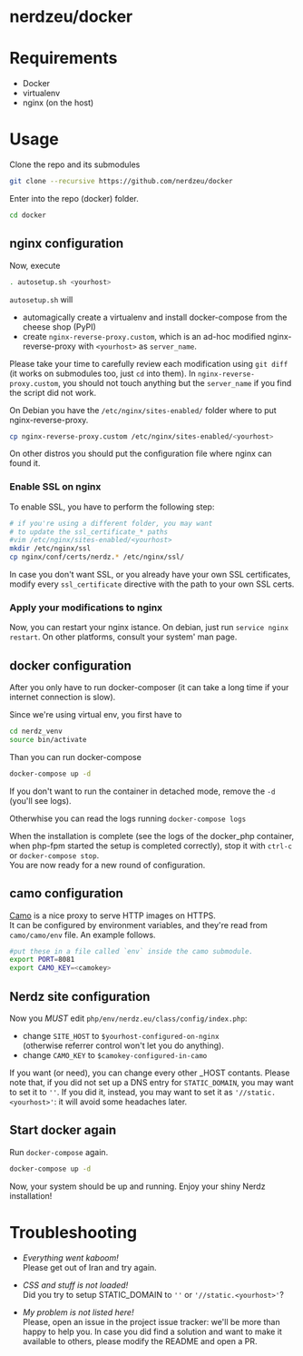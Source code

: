 nerdzeu/docker
==============

# Requirements

- Docker
- virtualenv
- nginx (on the host)

# Usage

 Clone the repo and its submodules

```sh
git clone --recursive https://github.com/nerdzeu/docker
```
Enter into the repo (docker) folder.

```sh
cd docker
```

## nginx configuration

Now, execute

```sh
. autosetup.sh <yourhost>
```

`autosetup.sh` will
* automagically create a virtualenv and install docker-compose from the cheese shop (PyPI)
* create `nginx-reverse-proxy.custom`, which is an ad-hoc modified nginx-reverse-proxy with `<yourhost>` as `server_name`.

Please take your time to carefully review each modification using `git diff` (it works on submodules too, just `cd` into them).
In `nginx-reverse-proxy.custom`, you should not touch anything but the `server_name` if you find the script did not work.

On Debian you have the `/etc/nginx/sites-enabled/` folder where to put nginx-reverse-proxy.

```sh
cp nginx-reverse-proxy.custom /etc/nginx/sites-enabled/<yourhost>
```

On other distros you should put the configuration file where nginx can found it.

### Enable SSL on nginx

To enable SSL, you have to perform the following step:

```sh
# if you're using a different folder, you may want
# to update the ssl_certificate_* paths
#vim /etc/nginx/sites-enabled/<yourhost>
mkdir /etc/nginx/ssl
cp nginx/conf/certs/nerdz.* /etc/nginx/ssl/
```
In case you don't want SSL, or you already have your own SSL certificates, modify
every `ssl_certificate` directive with the path to your own SSL certs.

### Apply your modifications to nginx

Now, you can restart your nginx istance. On debian, just run `service nginx restart`. On other platforms, consult your system' man page.

## docker configuration

After you only have to run docker-composer (it can take a long time if your internet connection is slow).

Since we're using virtual env, you first have to

```sh
cd nerdz_venv
source bin/activate
```

Than you can run docker-compose

```sh
docker-compose up -d
```

If you don't want to run the container in detached mode, remove the `-d` (you'll see logs).

Otherwhise you can read the logs running `docker-compose logs`

When the installation is complete (see the logs of the docker_php container, when php-fpm started the setup is completed correctly), stop it with `ctrl-c` or `docker-compose stop`.  
You are now ready for a new round of configuration.

## camo configuration

[Camo](https://github.com/atmos/camo) is a nice proxy to serve HTTP images on HTTPS.  
It can be configured by environment variables, and they're read from `camo/camo/env` file.
An example follows.
```sh
#put these in a file called `env` inside the camo submodule. 
export PORT=8081
export CAMO_KEY=<camokey>
```

## Nerdz site configuration

Now you _MUST_ edit `php/env/nerdz.eu/class/config/index.php`:

* change `SITE_HOST` to `$yourhost-configured-on-nginx`   
  (otherwise referrer control won't let you do anything).
* change `CAMO_KEY` to `$camokey-configured-in-camo`

If you want (or need), you can change every other \_HOST contants. Please note that, if you did not set up a DNS entry for `STATIC_DOMAIN`, you may want to set it to `''`. If you did it, instead, you may want to set it as `'//static.<yourhost>'`: it will avoid some headaches later.

## Start docker again

Run `docker-compose` again.

```sh
docker-compose up -d
```

Now, your system should be up and running. Enjoy your shiny Nerdz installation!

# Troubleshooting

* _Everything went kaboom!_  
Please get out of Iran and try again.

* _CSS and stuff is not loaded!_  
Did you try to setup STATIC_DOMAIN to `''` or `'//static.<yourhost>'`?

* _My problem is not listed here!_  
Please, open an issue in the project issue tracker: we'll be more than happy to help you. In case you did find a solution and want to make it available to others, please modify the README and open a PR.


